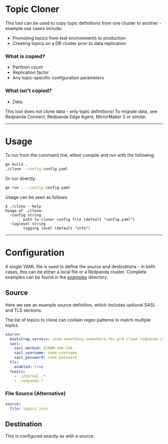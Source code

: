 # Topic Cloner

This tool can be used to copy topic definitions from one cluster to another - example use cases include:

- Promoting topics from test environments to production
- Creating topics on a DR cluster prior to data replication

### What is copied?

- Partition count
- Replication factor
- Any topic-specific configuration parameters

### What isn't copied?

- Data

This tool does not clone data - only topic definitions! To migrate data, see Redpanda Connect, Redpanda Edge Agent,
MirrorMaker 2 or similar.

---

# Usage

To run from the command line, either compile and run with the following:

```bash
go build .
./clone --config config.yaml
```

Or run directly:

```bash
go run . --config config.yaml
```

Usage can be seen as follows:

```text
$ ./clone --help
Usage of ./clone:
  -config string
        path to cloner config file (default "config.yaml")
  -loglevel string
        logging level (default "info")

```

---

# Configuration

A single YAML file is used to define the source and destinations - in both cases, this can be either a local file or a
Redpanda cluster. Complete examples can be found in the [examples](./examples) directory.

## Source

Here we see an example source definition, which includes optional SASL and TLS sections.

The list of topics to clone can contain regex patterns to match multiple topics.

```yaml
source:
  bootstrap_servers: seed-something.somewhere.fmc.prd.cloud.redpanda.com:9092
  sasl:
    sasl_method: SCRAM-SHA-256
    sasl_username: some-username
    sasl_password: some-password
  tls:
    enabled: true
  topics:
    - _internal_.*
    - _redpanda.*
   ```

### File Source (Alternative)

```yaml
source:
  file: topics.json
```

## Destination

This is configured exactly as with a source.
